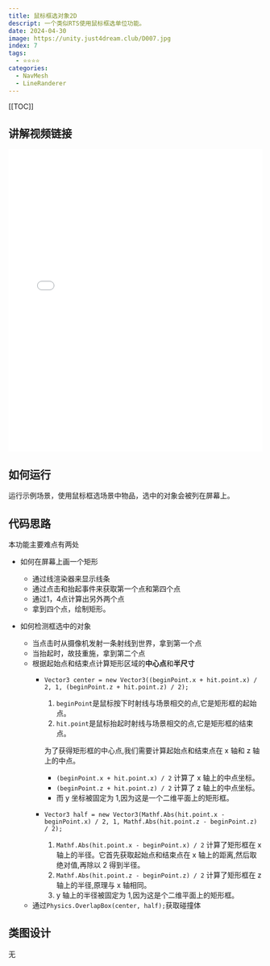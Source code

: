 ```yaml
---
title: 鼠标框选对象2D
descript: 一个类似RTS使用鼠标框选单位功能。
date: 2024-04-30
image: https://unity.just4dream.club/D007.jpg
index: 7
tags:
  - ⭐️⭐️⭐️⭐️
categories:
  - NavMesh
  - LineRanderer
---
```


[[TOC]]

## 讲解视频链接
<iframe
  src="//player.bilibili.com/player.html?isOutside=true&aid=942667391&bvid=BV1EW4y1b7Mb&cid=823702128&p=1&high_quality=1&danmaku=1&as_wide=1"
  allowfullscreen="allowfullscreen"
  width="100%"
  height="600"
  scrolling="no"
  frameborder="0"
  sandbox="allow-top-navigation allow-same-origin allow-forms allow-scripts"
>
</iframe>

## 如何运行
运行示例场景，使用鼠标框选场景中物品，选中的对象会被列在屏幕上。

## 代码思路

本功能主要难点有两处

- 如何在屏幕上画一个矩形
    - 通过线渲染器来显示线条
    - 通过点击和抬起事件来获取第一个点和第四个点
    - 通过1，4点计算出另外两个点
    - 拿到四个点，绘制矩形。
    
- 如何检测框选中的对象
    - 当点击时从摄像机发射一条射线到世界，拿到第一个点
    - 当抬起时，故技重施，拿到第二个点
    - 根据起始点和结束点计算矩形区域的**中心点**和**半尺寸**
        - `Vector3 center = new Vector3((beginPoint.x + hit.point.x) / 2, 1, (beginPoint.z + hit.point.z) / 2);`
            1. `beginPoint`是鼠标按下时射线与场景相交的点,它是矩形框的起始点。
            2. `hit.point`是鼠标抬起时射线与场景相交的点,它是矩形框的结束点。
            
            为了获得矩形框的中心点,我们需要计算起始点和结束点在 x 轴和 z 轴上的中点。
            
            - `(beginPoint.x + hit.point.x) / 2` 计算了 x 轴上的中点坐标。
            - `(beginPoint.z + hit.point.z) / 2` 计算了 z 轴上的中点坐标。
            - 而 y 坐标被固定为 1,因为这是一个二维平面上的矩形框。
            
        - `Vector3 half = new Vector3(Mathf.Abs(hit.point.x - beginPoint.x) / 2, 1, Mathf.Abs(hit.point.z - beginPoint.z) / 2);`
            1. `Mathf.Abs(hit.point.x - beginPoint.x) / 2` 计算了矩形框在 x 轴上的半径。它首先获取起始点和结束点在 x 轴上的距离,然后取绝对值,再除以 2 得到半径。
            2. `Mathf.Abs(hit.point.z - beginPoint.z) / 2` 计算了矩形框在 z 轴上的半径,原理与 x 轴相同。
            3. y 轴上的半径被固定为 1,因为这是个二维平面上的矩形框。
    - 通过`Physics.OverlapBox(center, half);`获取碰撞体

## 类图设计
无
